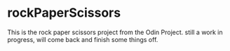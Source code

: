 # rockPaperScissors
This is the rock paper scissors project from the Odin Project.
still a work in progress, will come back and finish some things off. 